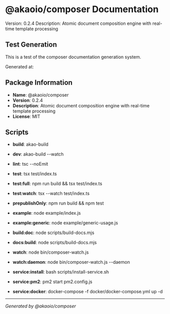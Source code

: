 # @akaoio/composer Documentation

Version: 0.2.4
Description: Atomic document composition engine with real-time template processing

## Test Generation

This is a test of the composer documentation generation system.

Generated at: 

## Package Information

- **Name**: @akaoio/composer
- **Version**: 0.2.4  
- **Description**: Atomic document composition engine with real-time template processing
- **License**: MIT

## Scripts


- **build**: akao-build

- **dev**: akao-build --watch

- **lint**: tsc --noEmit

- **test**: tsx test/index.ts

- **test:full**: npm run build && tsx test/index.ts

- **test:watch**: tsx --watch test/index.ts

- **prepublishOnly**: npm run build && npm test

- **example**: node example/index.js

- **example:generic**: node example/generic-usage.js

- **build:doc**: node scripts/build-docs.mjs

- **docs:build**: node scripts/build-docs.mjs

- **watch**: node bin/composer-watch.js

- **watch:daemon**: node bin/composer-watch.js --daemon

- **service:install**: bash scripts/install-service.sh

- **service:pm2**: pm2 start pm2.config.js

- **service:docker**: docker-compose -f docker/docker-compose.yml up -d


---

*Generated by @akaoio/composer*